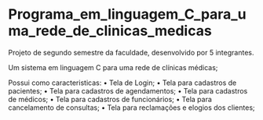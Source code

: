 # Programa_em_linguagem_C_para_uma_rede_de_clinicas_medicas
Projeto de segundo semestre da faculdade, desenvolvido por 5 integrantes.

Um sistema  em linguagem C para uma rede de clínicas médicas;


Possui como caracteristicas:
• Tela de Login;
• Tela para cadastros de pacientes;
• Tela para cadastros de agendamentos;
• Tela para cadastros de médicos;
• Tela para cadastros de funcionários;
• Tela para cancelamento de consultas;
• Tela para reclamações e elogios dos clientes;
